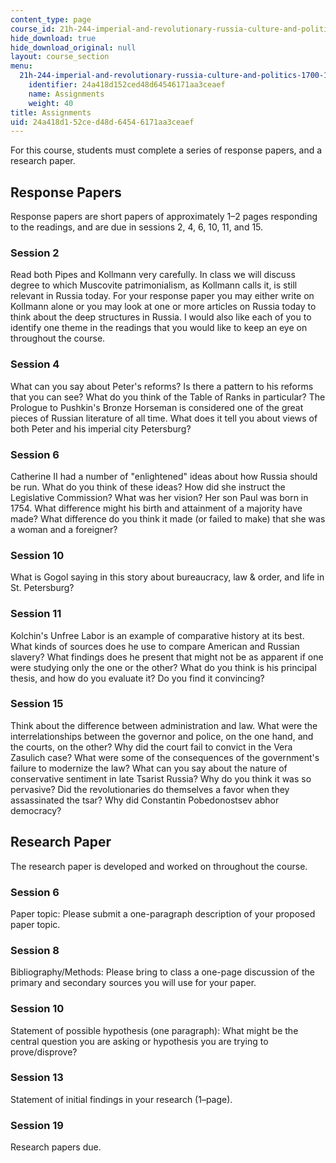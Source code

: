 ```yaml
---
content_type: page
course_id: 21h-244-imperial-and-revolutionary-russia-culture-and-politics-1700-1917-fall-2012
hide_download: true
hide_download_original: null
layout: course_section
menu:
  21h-244-imperial-and-revolutionary-russia-culture-and-politics-1700-1917-fall-2012:
    identifier: 24a418d152ced48d64546171aa3ceaef
    name: Assignments
    weight: 40
title: Assignments
uid: 24a418d1-52ce-d48d-6454-6171aa3ceaef
---
```


For this course, students must complete a series of response papers, and a research paper.

Response Papers
---------------

Response papers are short papers of approximately 1–2 pages responding to the readings, and are due in sessions 2, 4, 6, 10, 11, and 15.

### Session 2

Read both Pipes and Kollmann very carefully. In class we will discuss degree to which Muscovite patrimonialism, as Kollmann calls it, is still relevant in Russia today. For your response paper you may either write on Kollmann alone or you may look at one or more articles on Russia today to think about the deep structures in Russia. I would also like each of you to identify one theme in the readings that you would like to keep an eye on throughout the course.

### Session 4

What can you say about Peter's reforms? Is there a pattern to his reforms that you can see? What do you think of the Table of Ranks in particular? The Prologue to Pushkin's Bronze Horseman is considered one of the great pieces of Russian literature of all time. What does it tell you about views of both Peter and his imperial city Petersburg?

### Session 6

Catherine II had a number of "enlightened" ideas about how Russia should be run. What do you think of these ideas? How did she instruct the Legislative Commission? What was her vision? Her son Paul was born in 1754. What difference might his birth and attainment of a majority have made? What difference do you think it made (or failed to make) that she was a woman and a foreigner?

### Session 10

What is Gogol saying in this story about bureaucracy, law & order, and life in St. Petersburg?

### Session 11

Kolchin's Unfree Labor is an example of comparative history at its best. What kinds of sources does he use to compare American and Russian slavery? What findings does he present that might not be as apparent if one were studying only the one or the other? What do you think is his principal thesis, and how do you evaluate it? Do you find it convincing?

### Session 15

Think about the difference between administration and law. What were the interrelationships between the governor and police, on the one hand, and the courts, on the other? Why did the court fail to convict in the Vera Zasulich case? What were some of the consequences of the government's failure to modernize the law? What can you say about the nature of conservative sentiment in late Tsarist Russia? Why do you think it was so pervasive? Did the revolutionaries do themselves a favor when they assassinated the tsar? Why did Constantin Pobedonostsev abhor democracy?

Research Paper
--------------

The research paper is developed and worked on throughout the course.

### Session 6

Paper topic: Please submit a one-paragraph description of your proposed paper topic.

### Session 8

Bibliography/Methods: Please bring to class a one-page discussion of the primary and secondary sources you will use for your paper.

### Session 10

Statement of possible hypothesis (one paragraph): What might be the central question you are asking or hypothesis you are trying to prove/disprove?

### Session 13

Statement of initial findings in your research (1–page).

### Session 19

Research papers due.